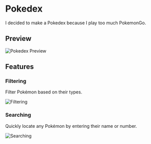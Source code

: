 # Pokedex

I decided to make a Pokedex because I play too much PokemonGo.

## Preview

![Pokedex Preview](https://github.com/hannahsgithub/pokedex/assets/122186988/863d8f81-a44b-48bb-86a2-c20432aa5ce8)

## Features

### Filtering

Filter Pokémon based on their types.

![Filtering](https://github.com/hannahsgithub/pokedex/assets/122186988/c24cb126-1aa0-457a-b24c-87adcb17e32e)

### Searching

Quickly locate any Pokémon by entering their name or number.

![Searching](https://github.com/hannahsgithub/pokedex/assets/122186988/4beece38-6384-4995-88d2-db5ad8a9b1c4)
